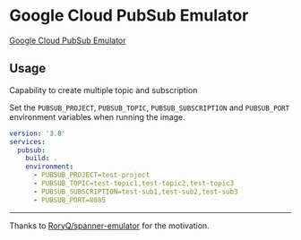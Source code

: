 # Google Cloud PubSub Emulator

[Google Cloud PubSub Emulator](https://cloud.google.com/pubsub/docs/emulator)

## Usage

Capability to create multiple topic and subscription

Set the `PUBSUB_PROJECT`, `PUBSUB_TOPIC`, `PUBSUB_SUBSCRIPTION` and `PUBSUB_PORT` environment variables when running the image.

```yaml
version: '3.8'
services:
  pubsub:
    build: .
    environment:
      - PUBSUB_PROJECT=test-project
      - PUBSUB_TOPIC=test-topic1,test-topic2,test-topic3
      - PUBSUB_SUBSCRIPTION=test-sub1,test-sub2,test-sub3
      - PUBSUB_PORT=8085
```

---
Thanks to [RoryQ/spanner-emulator](https://github.com/RoryQ/spanner-emulator) for the motivation.
